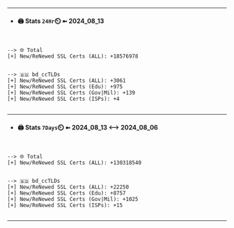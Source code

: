 

---
- #### 🖨️ **Stats** `24Hr`⏲️ ➼ 2024_08_13
```console


--> 🌐 Total
[+] New/ReNewed SSL Certs (ALL): +18576978


--> 🇧🇩 bd_ccTLDs
[+] New/ReNewed SSL Certs (ALL): +3061
[+] New/ReNewed SSL Certs (Edu): +975
[+] New/ReNewed SSL Certs (Gov|Mil): +139
[+] New/ReNewed SSL Certs (ISPs): +4


```

---
- #### 🖨️ **Stats** `7Days`⏲️ ➼ 2024_08_13 <--> 2024_08_06
```console


--> 🌐 Total
[+] New/ReNewed SSL Certs (ALL): +130318540


--> 🇧🇩 bd_ccTLDs
[+] New/ReNewed SSL Certs (ALL): +22250
[+] New/ReNewed SSL Certs (Edu): +8757
[+] New/ReNewed SSL Certs (Gov|Mil): +1025
[+] New/ReNewed SSL Certs (ISPs): +15


```

---

